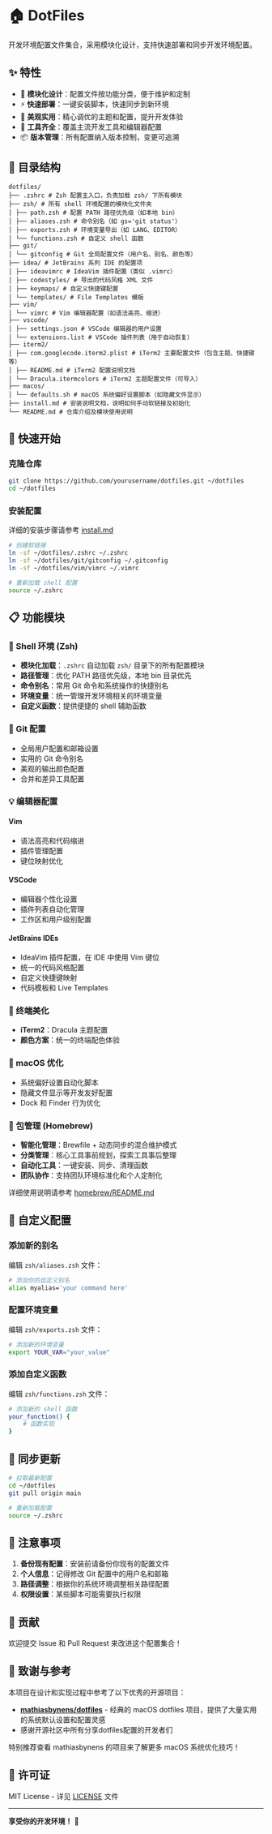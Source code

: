 # 🏠 DotFiles

开发环境配置文件集合，采用模块化设计，支持快速部署和同步开发环境配置。

## ✨ 特性

- 🧩 **模块化设计**：配置文件按功能分类，便于维护和定制
- ⚡ **快速部署**：一键安装脚本，快速同步到新环境
- 🎨 **美观实用**：精心调优的主题和配置，提升开发体验
- 🔧 **工具齐全**：覆盖主流开发工具和编辑器配置
- 📦 **版本管理**：所有配置纳入版本控制，变更可追溯

## 📁 目录结构

``` 
dotfiles/
├── .zshrc # Zsh 配置主入口，负责加载 zsh/ 下所有模块
├── zsh/ # 所有 shell 环境配置的模块化文件夹
│ ├── path.zsh # 配置 PATH 路径优先级（如本地 bin）
│ ├── aliases.zsh # 命令别名（如 gs='git status'）
│ ├── exports.zsh # 环境变量导出（如 LANG、EDITOR）
│ └── functions.zsh # 自定义 shell 函数
├── git/
│ └── gitconfig # Git 全局配置文件（用户名、别名、颜色等）
├── idea/ # JetBrains 系列 IDE 的配置项
│ ├── ideavimrc # IdeaVim 插件配置（类似 .vimrc）
│ ├── codestyles/ # 导出的代码风格 XML 文件
│ ├── keymaps/ # 自定义快捷键配置
│ └── templates/ # File Templates 模板
├── vim/
│ └── vimrc # Vim 编辑器配置（如语法高亮、缩进）
├── vscode/
│ ├── settings.json # VSCode 编辑器的用户设置
│ └── extensions.list # VSCode 插件列表（用于自动恢复）
├── iterm2/
│ ├── com.googlecode.iterm2.plist # iTerm2 主要配置文件（包含主题、快捷键等）
│ ├── README.md # iTerm2 配置说明文档
│ └── Dracula.itermcolors # iTerm2 主题配置文件（可导入）
├── macos/
│ └── defaults.sh # macOS 系统偏好设置脚本（如隐藏文件显示）
├── install.md # 安装说明文档，说明如何手动软链接及初始化
└── README.md # 仓库介绍及模块使用说明
```


## 🚀 快速开始

### 克隆仓库

```bash
git clone https://github.com/yourusername/dotfiles.git ~/dotfiles
cd ~/dotfiles
```

### 安装配置

详细的安装步骤请参考 [install.md](install.md)

```bash
# 创建软链接
ln -sf ~/dotfiles/.zshrc ~/.zshrc
ln -sf ~/dotfiles/git/gitconfig ~/.gitconfig
ln -sf ~/dotfiles/vim/vimrc ~/.vimrc

# 重新加载 shell 配置
source ~/.zshrc
```

## 📋 功能模块

### 🐚 Shell 环境 (Zsh)

- **模块化加载**：`.zshrc` 自动加载 `zsh/` 目录下的所有配置模块
- **路径管理**：优化 PATH 路径优先级，本地 bin 目录优先
- **命令别名**：常用 Git 命令和系统操作的快捷别名
- **环境变量**：统一管理开发环境相关的环境变量
- **自定义函数**：提供便捷的 shell 辅助函数

### 🌿 Git 配置

- 全局用户配置和邮箱设置
- 实用的 Git 命令别名
- 美观的输出颜色配置
- 合并和差异工具配置

### 💡 编辑器配置

#### Vim
- 语法高亮和代码缩进
- 插件管理配置
- 键位映射优化

#### VSCode
- 编辑器个性化设置
- 插件列表自动化管理
- 工作区和用户级别配置

#### JetBrains IDEs
- IdeaVim 插件配置，在 IDE 中使用 Vim 键位
- 统一的代码风格配置
- 自定义快捷键映射
- 代码模板和 Live Templates

### 🎨 终端美化

- **iTerm2**：Dracula 主题配置
- **颜色方案**：统一的终端配色体验

### 🍎 macOS 优化

- 系统偏好设置自动化脚本
- 隐藏文件显示等开发友好配置
- Dock 和 Finder 行为优化

### 🍺 包管理 (Homebrew)

- **智能化管理**：Brewfile + 动态同步的混合维护模式
- **分类管理**：核心工具事前规划，探索工具事后整理  
- **自动化工具**：一键安装、同步、清理函数
- **团队协作**：支持团队环境标准化和个人定制化

详细使用说明请参考 [homebrew/README.md](homebrew/README.md)

## 🔧 自定义配置

### 添加新的别名

编辑 `zsh/aliases.zsh` 文件：

```bash
# 添加你的自定义别名
alias myalias='your command here'
```

### 配置环境变量

编辑 `zsh/exports.zsh` 文件：

```bash
# 添加新的环境变量
export YOUR_VAR="your_value"
```

### 添加自定义函数

编辑 `zsh/functions.zsh` 文件：

```bash
# 添加新的 shell 函数
your_function() {
    # 函数实现
}
```

## 🔄 同步更新

```bash
# 拉取最新配置
cd ~/dotfiles
git pull origin main

# 重新加载配置
source ~/.zshrc
```

## 📝 注意事项

1. **备份现有配置**：安装前请备份你现有的配置文件
2. **个人信息**：记得修改 Git 配置中的用户名和邮箱
3. **路径调整**：根据你的系统环境调整相关路径配置
4. **权限设置**：某些脚本可能需要执行权限

## 🤝 贡献

欢迎提交 Issue 和 Pull Request 来改进这个配置集合！

## 🙏 致谢与参考

本项目在设计和实现过程中参考了以下优秀的开源项目：

- **[mathiasbynens/dotfiles](https://github.com/mathiasbynens/dotfiles)** - 经典的 macOS dotfiles 项目，提供了大量实用的系统默认设置和配置灵感
- 感谢开源社区中所有分享dotfiles配置的开发者们

特别推荐查看 mathiasbynens 的项目来了解更多 macOS 系统优化技巧！

## 📄 许可证

MIT License - 详见 [LICENSE](LICENSE) 文件

---

**享受你的开发环境！** 🎉